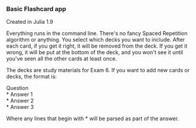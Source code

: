 ### Basic Flashcard app
Created in Julia 1.9

Everything runs in the command line. There's no fancy Spaced Repetition algorithm or anything. You select which decks you want to include. After each card, if you get it right, it will be removed from the deck. If you get it wrong, it will be put at the bottom of the deck, and you won't see it until you've seen all the other cards at least once.

The decks are study materials for Exam 6. If you want to add new cards or decks, the format is:

Question<br>* Answer 1<br>* Answer 2<br>* Answer 3

Where any lines that begin with * will be parsed as part of the answer.